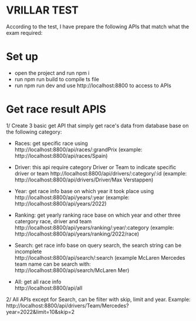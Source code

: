 # VRILLAR TEST
According to the test, I have prepare the following APIs that match what the exam required:

# Set up
+ open the project and run npm i
+ run npm run build to compile ts file
+ run npm run dev and use http://localhost:8800 to access to APIs

# Get race result APIS
1/ Create 3 basic get API that simply get race's data from database 
base on the following category:

+ Races: get specific race using http://localhost:8800/api/races/:grandPrix
(example: http://localhost:8800/api/races/Spain)

+ Driver: this api require category Driver or Team to indicate specific driver or team 
http://localhost:8800/api/drivers/:category/:id
(example: http://localhost:8800/api/drivers/Driver/Max Verstappen)
 
+ Year: get race info base on which year it took place using 
http://localhost:8800/api/years/:year 
(example: http://localhost:8800/api/years/2022)

+ Ranking: get yearly ranking race base on which year and other three catergory
race, driver and team
http://localhost:8800/api/years/ranking/:year/:category 
(example: http://localhost:8800/api/years/ranking/2022/race)

+ Search: get race info base on query search, the search string can be incomplete  
http://localhost:8800/api/search/:search
(example McLaren Mercedes team name can be search with: http://localhost:8800/api/search/McLaren Mer)

+ All: get all race info   
http://localhost:8800/api/all

2/ All APIs except for Search, can be filter with skip, limit and year.
Example: http://localhost:8800/api/drivers/Team/Mercedes?year=2022&limit=10&skip=2
